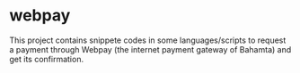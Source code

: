 # webpay

This project contains snippete codes in some languages/scripts to request a payment through Webpay (the internet payment gateway of Bahamta) and get its confirmation.
